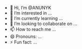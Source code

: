 - 👋 Hi, I’m @ANUNYK
- 👀 I’m interested in ...
- 🌱 I’m currently learning ...
- 💞️ I’m looking to collaborate on ...
- 📫 How to reach me ...
- 😄 Pronouns: ...
- ⚡ Fun fact: ...

<!---
ANUNYK/ANUNYK is a ✨ special ✨ repository because its `README.md` (this file) appears on your GitHub profile.
You can click the Preview link to take a look at your changes.
--->
